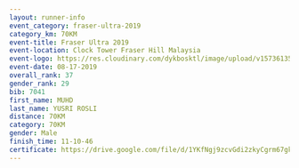 ```yaml
---
layout: runner-info 
event_category: fraser-ultra-2019 
category_km: 70KM 
event-title: Fraser Ultra 2019 
event-location: Clock Tower Fraser Hill Malaysia 
event-logo: https://res.cloudinary.com/dykbosktl/image/upload/v1573613535/Logo/logo_mfst7w.jpg
event-date: 08-17-2019 
overall_rank: 37
gender_rank: 29
bib: 7041
first_name: MUHD
last_name: YUSRI ROSLI
distance: 70KM
category: 70KM
gender: Male
finish_time: 11-10-46
certificate: https://drive.google.com/file/d/1YKfNgj9zcvGdi2zkyCgrm67gkOHuTckw/view?usp=sharing
---
```

